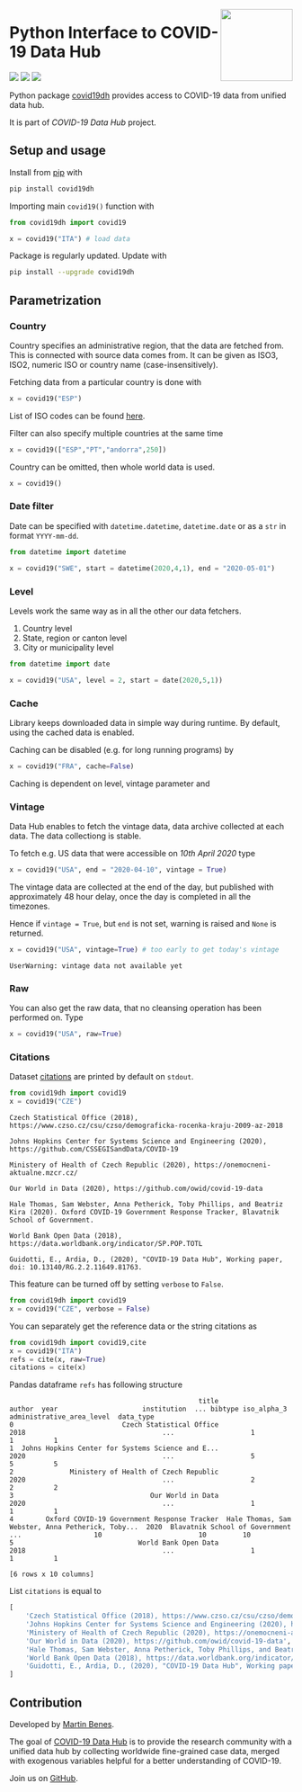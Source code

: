 <a href="https://covid19datahub.io"><img src="https://storage.covid19datahub.io/logo.svg" align="right" height="128"/></a>

# Python Interface to COVID-19 Data Hub

[![](https://img.shields.io/pypi/v/covid19dh.svg?color=brightgreen)](https://pypi.org/pypi/covid19dh/) [![](https://img.shields.io/pypi/dm/covid19dh.svg?color=blue)](https://pypi.org/pypi/covid19dh/) [![](https://img.shields.io/badge/doi-10.13140/RG.2.2.11649.81763-orange.svg)](https://doi.org/10.13140/RG.2.2.11649.81763)

Python package [covid19dh](https://covid19datahub.io/) provides access to COVID-19 data from unified data hub.

It is part of *COVID-19 Data Hub* project.

## Setup and usage

Install from [pip](https://pypi.org/project/covid19dh/) with

```python
pip install covid19dh
```

Importing main `covid19()` function with 

```python
from covid19dh import covid19

x = covid19("ITA") # load data
```

Package is regularly updated. Update with

```bash
pip install --upgrade covid19dh
```

## Parametrization

### Country

Country specifies an administrative region, that the data are fetched from.
This is connected with source data comes from. It can be given as
ISO3, ISO2, numeric ISO or country name (case-insensitively). 

Fetching data from a particular country is done with

```python
x = covid19("ESP")
```

List of ISO codes can be found [here](https://github.com/covid19datahub/COVID19/blob/master/inst/extdata/src.csv).

Filter can also specify multiple countries at the same time

```python
x = covid19(["ESP","PT","andorra",250])
```

Country can be omitted, then whole world data is used.

```python
x = covid19()
```

### Date filter

Date can be specified with `datetime.datetime`, `datetime.date`
or as a `str` in format `YYYY-mm-dd`.

```python
from datetime import datetime

x = covid19("SWE", start = datetime(2020,4,1), end = "2020-05-01")
```

### Level

Levels work the same way as in all the other our data fetchers.

1. Country level
2. State, region or canton level
3. City or municipality level

```python
from datetime import date

x = covid19("USA", level = 2, start = date(2020,5,1))
```

### Cache

Library keeps downloaded data in simple way during runtime. By default, using the cached data is enabled.

Caching can be disabled (e.g. for long running programs) by

```python
x = covid19("FRA", cache=False)
```

Caching is dependent on level, vintage parameter and 

### Vintage

Data Hub enables to fetch the vintage data, data archive collected at each data. The data collectiong is stable.

To fetch e.g. US data that were accessible on *10th April 2020* type

```python
x = covid19("USA", end = "2020-04-10", vintage = True)
```

The vintage data are collected at the end of the day, but published with approximately 48 hour delay,
once the day is completed in all the timezones.

Hence if `vintage = True`, but `end` is not set, warning is raised and `None` is returned.

```python
x = covid19("USA", vintage=True) # too early to get today's vintage
```

```
UserWarning: vintage data not available yet
```

### Raw

You can also get the raw data, that no cleansing operation has been performed on. Type

```python
x = covid19("USA", raw=True)
```

### Citations

Dataset [citations](https://github.com/covid19datahub/COVID19/blob/master/inst/extdata/src.csv) are printed by default on `stdout`.

``` python
from covid19dh import covid19
x = covid19("CZE") 
```

```
Czech Statistical Office (2018), https://www.czso.cz/csu/czso/demograficka-rocenka-kraju-2009-az-2018

Johns Hopkins Center for Systems Science and Engineering (2020), https://github.com/CSSEGISandData/COVID-19

Ministery of Health of Czech Republic (2020), https://onemocneni-aktualne.mzcr.cz/

Our World in Data (2020), https://github.com/owid/covid-19-data

Hale Thomas, Sam Webster, Anna Petherick, Toby Phillips, and Beatriz Kira (2020). Oxford COVID-19 Government Response Tracker, Blavatnik School of Government.

World Bank Open Data (2018), https://data.worldbank.org/indicator/SP.POP.TOTL

Guidotti, E., Ardia, D., (2020), "COVID-19 Data Hub", Working paper, doi: 10.13140/RG.2.2.11649.81763.
```

This feature can be turned off by setting `verbose` to `False`.

```python
from covid19dh import covid19
x = covid19("CZE", verbose = False) 
```

You can separately get the reference data or the string citations as

```python
from covid19dh import covid19,cite
x = covid19("ITA")
refs = cite(x, raw=True)
citations = cite(x)
```

Pandas dataframe `refs` has following structure

```
                                               title                                             author  year                     institution  ... bibtype iso_alpha_3 administrative_area_level  data_type
0                           Czech Statistical Office                                                     2018                                  ...                   1                         1          1
1  Johns Hopkins Center for Systems Science and E...                                                     2020                                  ...                   5                         5          5
2              Ministery of Health of Czech Republic                                                     2020                                  ...                   2                         2          2
3                                  Our World in Data                                                     2020                                  ...                   1                         1          1
4        Oxford COVID-19 Government Response Tracker  Hale Thomas, Sam Webster, Anna Petherick, Toby...  2020  Blavatnik School of Government  ...                  10                        10         10
5                               World Bank Open Data                                                     2018                                  ...                   1                         1          1

[6 rows x 10 columns]
```

List `citations` is equal to

```python
[
    'Czech Statistical Office (2018), https://www.czso.cz/csu/czso/demograficka-rocenka-kraju-2009-az-2018',
    'Johns Hopkins Center for Systems Science and Engineering (2020), https://github.com/CSSEGISandData/COVID-19',
    'Ministery of Health of Czech Republic (2020), https://onemocneni-aktualne.mzcr.cz/',
    'Our World in Data (2020), https://github.com/owid/covid-19-data',
    'Hale Thomas, Sam Webster, Anna Petherick, Toby Phillips, and Beatriz Kira (2020). Oxford COVID-19 Government Response Tracker, Blavatnik School of Government.',
    'World Bank Open Data (2018), https://data.worldbank.org/indicator/SP.POP.TOTL',
    'Guidotti, E., Ardia, D., (2020), "COVID-19 Data Hub", Working paper, doi: 10.13140/RG.2.2.11649.81763.'
]
```



## Contribution

Developed by [Martin Benes](https://github.com/martinbenes1996).

The goal of [COVID-19 Data Hub](https://covid19datahub.io/) is to provide the research community with a unified data hub by collecting worldwide fine-grained case data, merged with exogenous variables helpful for a better understanding of COVID-19.

Join us on [GitHub](https://github.com/covid19datahub/Python).



